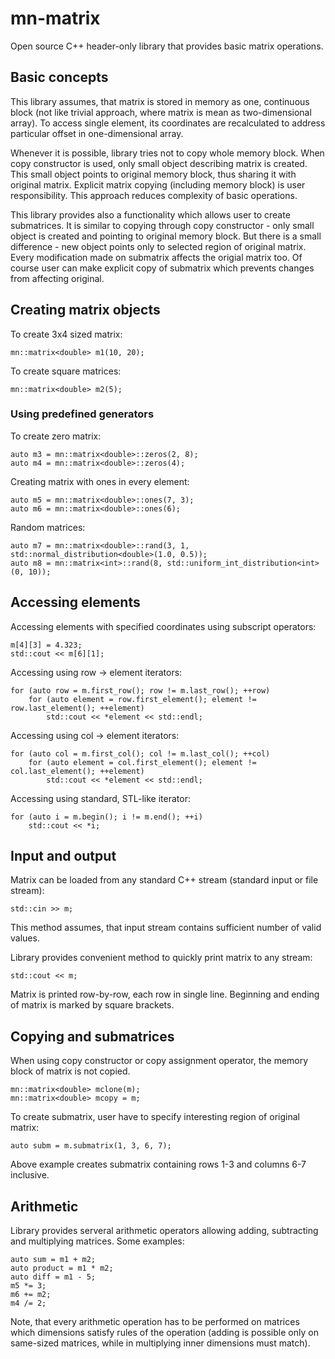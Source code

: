 # mn-matrix
Open source C++ header-only library that provides basic matrix operations.

## Basic concepts
This library assumes, that matrix is stored in memory as one, continuous block
(not like trivial approach, where matrix is mean as two-dimensional array). To access
single element, its coordinates are recalculated to address particular offset in
one-dimensional array.

Whenever it is possible, library tries not to copy whole memory block. When copy
constructor is used, only small object describing matrix is created. This small
object points to original memory block, thus sharing it with original matrix.
Explicit matrix copying (including memory block) is user responsibility. This
approach reduces complexity of basic operations.

This library provides also a functionality which allows user to create submatrices.
It is similar to copying through copy constructor - only small object is created
and pointing to original memory block. But there is a small difference - new object
points only to selected region of original matrix. Every modification made on
submatrix affects the origial matrix too. Of course user can make explicit copy of
submatrix which prevents changes from affecting original.

## Creating matrix objects
To create 3x4 sized matrix:

    mn::matrix<double> m1(10, 20);

To create square matrices:

    mn::matrix<double> m2(5);

### Using predefined generators
To create zero matrix:

    auto m3 = mn::matrix<double>::zeros(2, 8);
    auto m4 = mn::matrix<double>::zeros(4);

Creating matrix with ones in every element:

    auto m5 = mn::matrix<double>::ones(7, 3);
    auto m6 = mn::matrix<double>::ones(6);

Random matrices:

    auto m7 = mn::matrix<double>::rand(3, 1, std::normal_distribution<double>(1.0, 0.5));
    auto m8 = mn::matrix<int>::rand(8, std::uniform_int_distribution<int>(0, 10));

## Accessing elements
Accessing elements with specified coordinates using subscript operators:

    m[4][3] = 4.323;
    std::cout << m[6][1];

Accessing using row -> element iterators:

    for (auto row = m.first_row(); row != m.last_row(); ++row)
		for (auto element = row.first_element(); element != row.last_element(); ++element)
			std::cout << *element << std::endl;

Accessing using col -> element iterators:

    for (auto col = m.first_col(); col != m.last_col(); ++col)
        for (auto element = col.first_element(); element != col.last_element(); ++element)
            std::cout << *element << std::endl;

Accessing using standard, STL-like iterator:

    for (auto i = m.begin(); i != m.end(); ++i)
        std::cout << *i;

## Input and output
Matrix can be loaded from any standard C++ stream (standard input or file stream):

    std::cin >> m;

This method assumes, that input stream contains sufficient number of valid values.

Library provides convenient method to quickly print matrix to any stream:

    std::cout << m;

Matrix is printed row-by-row, each row in single line. Beginning and ending of matrix
is marked by square brackets.

## Copying and submatrices
When using copy constructor or copy assignment operator, the memory block of matrix
is not copied.

    mn::matrix<double> mclone(m);
    mn::matrix<double> mcopy = m;

To create submatrix, user have to specify interesting region of original matrix:

    auto subm = m.submatrix(1, 3, 6, 7);

Above example creates submatrix containing rows 1-3 and columns 6-7 inclusive.

## Arithmetic
Library provides serveral arithmetic operators allowing adding, subtracting and
multiplying matrices. Some examples:

    auto sum = m1 + m2;
    auto product = m1 * m2;
    auto diff = m1 - 5;
    m5 *= 3;
    m6 += m2;
    m4 /= 2;

Note, that every arithmetic operation has to be performed on matrices which dimensions
satisfy rules of the operation (adding is possible only on same-sized matrices, while
in multiplying inner dimensions must match).

